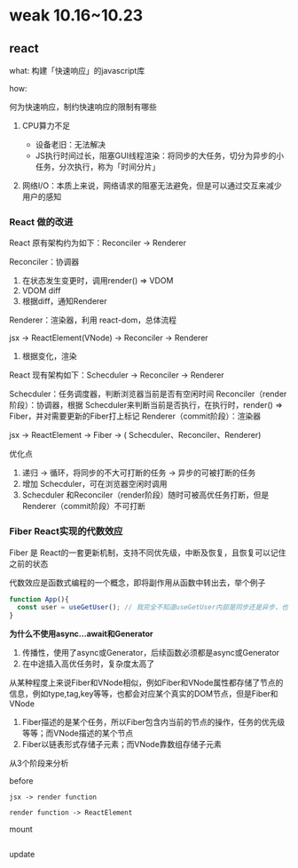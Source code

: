# weak 10.16~10.23

## react

what: 构建「快速响应」的javascript库

how:

何为快速响应，制约快速响应的限制有哪些

1. CPU算力不足
   - 设备老旧：无法解决
   - JS执行时间过长，阻塞GUI线程渲染：将同步的大任务，切分为异步的小任务，分次执行，称为「时间分片」

2. 网络I/O：本质上来说，网络请求的阻塞无法避免，但是可以通过交互来减少用户的感知

### React 做的改进

React 原有架构约为如下：Reconciler -> Renderer

Reconciler：协调器

1. 在状态发生变更时，调用render() => VDOM
2. VDOM diff
3. 根据diff，通知Renderer

Renderer：渲染器，利用 react-dom，总体流程

jsx -> ReactElement(VNode) -> Reconciler -> Renderer

1. 根据变化，渲染

React 现有架构如下：Schecduler -> Reconciler -> Renderer

Schecduler：任务调度器，判断浏览器当前是否有空闲时间
Reconciler（render阶段）：协调器，根据 Schecduler来判断当前是否执行，在执行时，render() => Fiber，并对需要更新的Fiber打上标记
Renderer（commit阶段）：渲染器

jsx -> ReactElement -> Fiber -> ( Schecduler、Reconciler、Renderer)

优化点

1. 递归 -> 循环，将同步的不大可打断的任务 -> 异步的可被打断的任务
2. 增加 Schecduler，可在浏览器空闲时调用
3. Schecduler 和Reconciler（render阶段）随时可被高优任务打断，但是Renderer（commit阶段）不可打断

### Fiber React实现的代数效应

Fiber 是 React的一套更新机制，支持不同优先级，中断及恢复，且恢复可以记住之前的状态

代数效应是函数式编程的一个概念，即将副作用从函数中转出去，举个例子

```jsx
function App(){
  const user = useGetUser(); // 我完全不知道useGetUser内部是同步还是异步，也不知道内部的实现，既可以完全当做同步函数来使用，即将副作用抽离出去
}
```


**为什么不使用async...await和Generator**

1. 传播性，使用了async或Generator，后续函数必须都是async或Generator
2. 在中途插入高优任务时，复杂度太高了



从某种程度上来说Fiber和VNode相似，例如Fiber和VNode属性都存储了节点的信息，例如type,tag,key等等，也都会对应某个真实的DOM节点，但是Fiber和VNode

1. Fiber描述的是某个任务，所以Fiber包含内当前的节点的操作，任务的优先级等等；而VNode描述的某个节点
2. Fiber以链表形式存储子元素；而VNode靠数组存储子元素


从3个阶段来分析

before
```
jsx -> render function

render function -> ReactElement
```

mount
```
```

update
